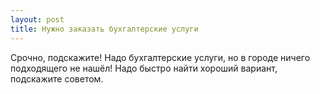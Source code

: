 ```yaml
---
layout: post 
title: Нужно заказать бухгалтерские услуги 
--- 
```

Срочно, подскажите! Надо бухгалтерские услуги, но в городе ничего подходящего не нашёл! Надо быстро найти хороший вариант, подскажите советом.
